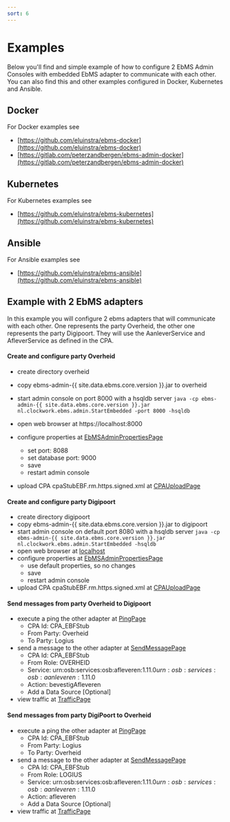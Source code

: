 ```yaml
---
sort: 6
---
```


# Examples

Below you'll find and simple example of how to configure 2 EbMS Admin Consoles with embedded EbMS adapter to communicate with each other.
You can also find this and other examples configured in Docker, Kubernetes and Ansible.

## Docker

For Docker examples see
- [https://github.com/eluinstra/ebms-docker](https://github.com/eluinstra/ebms-docker)
- [https://gitlab.com/peterzandbergen/ebms-admin-docker](https://gitlab.com/peterzandbergen/ebms-admin-docker)

## Kubernetes

For Kubernetes examples see
- [https://github.com/eluinstra/ebms-kubernetes](https://github.com/eluinstra/ebms-kubernetes)

## Ansible

For Ansible examples see
- [https://github.com/eluinstra/ebms-ansible](https://github.com/eluinstra/ebms-ansible)

## Example with 2 EbMS adapters

In this example you will configure 2 ebms adapters that will communicate with each other. One represents the party Overheid, the other one represents the party Digipoort. They will use the AanleverService and AfleverService as defined in the CPA.

#### Create and configure party Overheid

- create directory overheid
- copy ebms-admin-{{ site.data.ebms.core.version }}.jar to overheid
- start admin console on port 8000 with a hsqldb server
```java -cp ebms-admin-{{ site.data.ebms.core.version }}.jar nl.clockwork.ebms.admin.StartEmbedded -port 8000 -hsqldb```

- open web browser at https://localhost:8000
- configure properties at [EbMSAdminPropertiesPage](https://localhost:8000/wicket/bookmarkable/nl.clockwork.ebms.admin.web.configuration.EbMSAdminPropertiesPage)
	- set port: 8088
	- set database port: 9000
	- save
	- restart admin console
- upload CPA cpaStubEBF.rm.https.signed.xml at [CPAUploadPage](https://localhost:8000/wicket/bookmarkable/nl.clockwork.ebms.admin.web.service.cpa.CPAUploadPage)

#### Create and configure party Digipoort

- create directory digipoort
- copy ebms-admin-{{ site.data.ebms.core.version }}.jar to digipoort
- start admin console on default port 8080 with a hsqldb server
```java -cp ebms-admin-{{ site.data.ebms.core.version }}.jar nl.clockwork.ebms.admin.StartEmbedded -hsqldb```
- open web browser at [localhost](https://localhost:8080)
- configure properties at [EbMSAdminPropertiesPage](https://localhost:8080/wicket/bookmarkable/nl.clockwork.ebms.admin.web.configuration.EbMSAdminPropertiesPage)
	- use default properties, so no changes
	- save
	- restart admin console
- upload CPA cpaStubEBF.rm.https.signed.xml at [CPAUploadPage](https://localhost:8080/wicket/bookmarkable/nl.clockwork.ebms.admin.web.service.cpa.CPAUploadPage)

#### Send messages from party Overheid to Digipoort

- execute a ping the other adapter at [PingPage](https://localhost:8000/wicket/bookmarkable/nl.clockwork.ebms.admin.web.service.message.PingPage)
	- CPA Id: CPA_EBFStub
	- From Party: Overheid
	- To Party: Logius
- send a message to the other adapter at [SendMessagePage](https://localhost:8000/wicket/bookmarkable/nl.clockwork.ebms.admin.web.service.message.SendMessagePageX)
	- CPA Id: CPA_EBFStub
	- From Role: OVERHEID
	- Service: urn:osb:services:osb:afleveren:1.1$1.0 urn:osb:services:osb:aanleveren:1.1$1.0
	- Action: bevestigAfleveren
	- Add a Data Source [Optional]
- view traffic at [TrafficPage](https://localhost:8000/wicket/bookmarkable/nl.clockwork.ebms.admin.web.message.TrafficPage)
		
#### Send messages from party DigiPoort to Overheid

- execute a ping the other adapter at [PingPage](https://localhost:8080/wicket/bookmarkable/nl.clockwork.ebms.admin.web.service.message.PingPage)
	- CPA Id: CPA_EBFStub
	- From Party: Logius
	- To Party: Overheid
- send a message to the other adapter at [SendMessagePage](https://localhost:8080/wicket/bookmarkable/nl.clockwork.ebms.admin.web.service.message.SendMessagePageX)
	- CPA Id: CPA_EBFStub
	- From Role: LOGIUS
	- Service: urn:osb:services:osb:afleveren:1.1$1.0 urn:osb:services:osb:aanleveren:1.1$1.0
	- Action: afleveren
	- Add a Data Source [Optional]
- view traffic at [TrafficPage](https://localhost:8080/wicket/bookmarkable/nl.clockwork.ebms.admin.web.message.TrafficPage)
